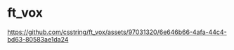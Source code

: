 # ft_vox


https://github.com/csstring/ft_vox/assets/97031320/6e646b66-4afa-44c4-bd63-80583ae1da24

